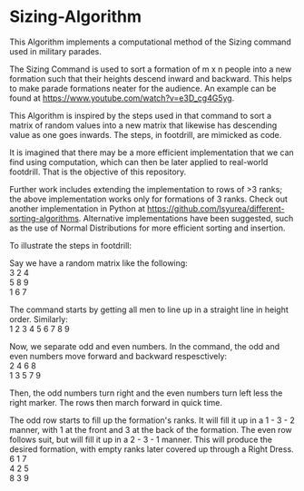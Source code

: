 # Sizing-Algorithm

This Algorithm implements a computational method of the Sizing command used in military parades.

The Sizing Command is used to sort a formation of m x n people into a new formation such that their heights descend inward and backward. This helps to make parade formations neater for the audience. An example can be found at https://www.youtube.com/watch?v=e3D_cg4G5yg.

This Algorithm is inspired by the steps used in that command to sort a matrix of random values into a new matrix that likewise has descending value as one goes inwards. The steps, in footdrill, are mimicked as code.

It is imagined that there may be a more efficient implementation that we can find using computation, which can then be later applied to real-world footdrill. That is the objective of this repository.

Further work includes extending the implementation to rows of >3 ranks; the above implementation works only for formations of 3 ranks. Check out another implementation in Python at https://github.com/lsyurea/different-sorting-algorithms. Alternative implementations have been suggested, such as the use of Normal Distributions for more efficient sorting and insertion.

To illustrate the steps in footdrill:

Say we have a random matrix like the following:  
3 2 4  
5 8 9  
1 6 7  

The command starts by getting all men to line up in a straight line in height order. Similarly:  
1 2 3 4 5 6 7 8 9

Now, we separate odd and even numbers. In the command, the odd and even numbers move forward and backward respesctively:  
 2  4  6  8  
1  3  5  7  9  
 
Then, the odd numbers turn right and the even numbers turn left less the right marker. The rows then march forward in quick time.

The odd row starts to fill up the formation's ranks. It will fill it up in a 1 - 3 - 2 manner, with 1 at the front and 3 at the back of the formation. The even row follows suit, but will fill it up in a 2 - 3 - 1 manner. This will produce the desired formation, with empty ranks later covered up through a Right Dress.  
6 1 7  
4 2 5  
8 3 9  
 
